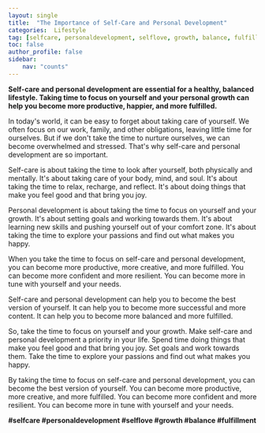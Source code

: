 ```yaml
---
layout: single
title:  "The Importance of Self-Care and Personal Development"
categories:  Lifestyle
tag: [selfcare, personaldevelopment, selflove, growth, balance, fulfillment, ]
toc: false
author_profile: false
sidebar:
    nav: "counts"
---
```

    
**Self-care and personal development are essential for a healthy, balanced lifestyle. Taking time to focus on yourself and your personal growth can help you become more productive, happier, and more fulfilled.**

In today's world, it can be easy to forget about taking care of yourself. We often focus on our work, family, and other obligations, leaving little time for ourselves. But if we don't take the time to nurture ourselves, we can become overwhelmed and stressed. That's why self-care and personal development are so important.

Self-care is about taking the time to look after yourself, both physically and mentally. It's about taking care of your body, mind, and soul. It's about taking the time to relax, recharge, and reflect. It's about doing things that make you feel good and that bring you joy.

Personal development is about taking the time to focus on yourself and your growth. It's about setting goals and working towards them. It's about learning new skills and pushing yourself out of your comfort zone. It's about taking the time to explore your passions and find out what makes you happy.

When you take the time to focus on self-care and personal development, you can become more productive, more creative, and more fulfilled. You can become more confident and more resilient. You can become more in tune with yourself and your needs.

Self-care and personal development can help you to become the best version of yourself. It can help you to become more successful and more content. It can help you to become more balanced and more fulfilled.

So, take the time to focus on yourself and your growth. Make self-care and personal development a priority in your life. Spend time doing things that make you feel good and that bring you joy. Set goals and work towards them. Take the time to explore your passions and find out what makes you happy.

By taking the time to focus on self-care and personal development, you can become the best version of yourself. You can become more productive, more creative, and more fulfilled. You can become more confident and more resilient. You can become more in tune with yourself and your needs.

**#selfcare #personaldevelopment #selflove #growth #balance #fulfillment**